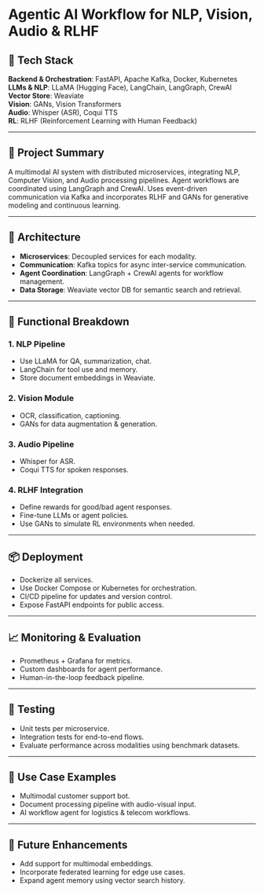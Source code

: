 # Agentic AI Workflow for NLP, Vision, Audio & RLHF

## 🔧 Tech Stack
**Backend & Orchestration**: FastAPI, Apache Kafka, Docker, Kubernetes  
**LLMs & NLP**: LLaMA (Hugging Face), LangChain, LangGraph, CrewAI  
**Vector Store**: Weaviate  
**Vision**: GANs, Vision Transformers  
**Audio**: Whisper (ASR), Coqui TTS  
**RL**: RLHF (Reinforcement Learning with Human Feedback)  

---

## 🧠 Project Summary
A multimodal AI system with distributed microservices, integrating NLP, Computer Vision, and Audio processing pipelines. Agent workflows are coordinated using LangGraph and CrewAI. Uses event-driven communication via Kafka and incorporates RLHF and GANs for generative modeling and continuous learning.

---

## 🔁 Architecture
- **Microservices**: Decoupled services for each modality.
- **Communication**: Kafka topics for async inter-service communication.
- **Agent Coordination**: LangGraph + CrewAI agents for workflow management.
- **Data Storage**: Weaviate vector DB for semantic search and retrieval.

---

## 🚀 Functional Breakdown

### 1. **NLP Pipeline**
- Use LLaMA for QA, summarization, chat.
- LangChain for tool use and memory.
- Store document embeddings in Weaviate.

### 2. **Vision Module**
- OCR, classification, captioning.
- GANs for data augmentation & generation.

### 3. **Audio Pipeline**
- Whisper for ASR.
- Coqui TTS for spoken responses.

### 4. **RLHF Integration**
- Define rewards for good/bad agent responses.
- Fine-tune LLMs or agent policies.
- Use GANs to simulate RL environments when needed.

---

## 📦 Deployment
- Dockerize all services.
- Use Docker Compose or Kubernetes for orchestration.
- CI/CD pipeline for updates and version control.
- Expose FastAPI endpoints for public access.

---

## 📈 Monitoring & Evaluation
- Prometheus + Grafana for metrics.
- Custom dashboards for agent performance.
- Human-in-the-loop feedback pipeline.

---

## 🧪 Testing
- Unit tests per microservice.
- Integration tests for end-to-end flows.
- Evaluate performance across modalities using benchmark datasets.

---

## 📍 Use Case Examples
- Multimodal customer support bot.
- Document processing pipeline with audio-visual input.
- AI workflow agent for logistics & telecom workflows.

---

## 📎 Future Enhancements
- Add support for multimodal embeddings.
- Incorporate federated learning for edge use cases.
- Expand agent memory using vector search history.

